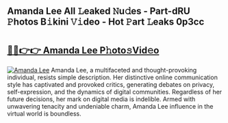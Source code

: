 ## Amanda Lee All 𝙻eaked 𝙽u𝚍es - Part-dRU 𝙿hotos B𝚒kini 𝚅𝚒deo - Hot 𝙿art 𝙻eaks 0p3cc

# <h2><a href="http://ld5m8sm.urlbe.top/?page=Amanda+Lee">🔗🔗👉👉 Amanda Lee P𝚑oto𝚜Vid𝚎o</a></h2>

[![Amanda Lee](https://i.imgur.com/eBuTRDB.gif)](http://ld5m8sm.urlbe.top/?page=Amanda+Lee)
Amanda Lee, a multifaceted and thought-provoking individual, resists simple description. Her distinctive online communication style has captivated and provoked critics, generating debates on privacy, self-expression, and the dynamics of digital communities. Regardless of her future decisions, her mark on digital media is indelible. Armed with unwavering tenacity and undeniable charm, Amanda Lee influence in the virtual world is boundless.
